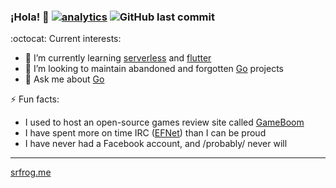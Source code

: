 ### ¡Hola! 👋 [![analytics](http://www.google-analytics.com/collect?v=1&t=pageview&tid=UA-549618-11&cid=1199c303-fe5c-4b09-bc41-c6e30eeb9c7a&dp=%2Fsrfrog)]() ![GitHub last commit](https://img.shields.io/github/last-commit/srfrog/srfrog)

:octocat: Current interests:
- 🌱 I’m currently learning [serverless](https://github.com/serverless/serverless) and [flutter](https://github.com/flutter/flutter)
- 👯 I’m looking to maintain abandoned and forgotten [Go](https://github.com/golang/go) projects
- 💬 Ask me about [Go](https://github.com/srfrog?tab=repositories&q=&type=source&language=go)

⚡ Fun facts:
- I used to host an open-source games review site called [GameBoom](http://gameboom.net)
- I have spent more on time IRC ([EFNet](http://chat.efnet.org:9090/?channels=%23LiCe&Login=Login)) than I can be proud
- I have never had a Facebook account, and /probably/ never will

---
[srfrog.me](https://srfrog.me)

